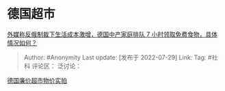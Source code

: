# 德国超市
[外媒称反俄制裁下生活成本激增，德国中产家庭排队 7 小时领取免费食物，具体情况如何？](https://www.zhihu.com/question/545247174/answer/2598471373)

> Author: #Anonymity
> Last update: [发布于 2022-07-29]
> Link:
> Tag: #社科
> 评论区：
> 泛讨论：

[德国廉价超市物价实拍](https://link.zhihu.com/?target=https%3A//b23.tv/ah5wAs9)
